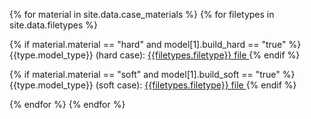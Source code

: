 {% for material in site.data.case_materials %}
{% for filetypes in site.data.filetypes %}

{% if material.material == "hard" and model[1].build_hard == "true" %}
<label>{{type.model_type}} (hard case):</label>
<a href="{{ model[0] }} {{ type.model_type}} {{ material.material}}.{{filetypes.filetype}}">
 {{filetypes.filetype}} file
</a>
{% endif %}

{% if material.material == "soft" and model[1].build_soft == "true" %}
<label>{{type.model_type}} (soft case):</label>
<a href="{{ model[0] }} {{ type.model_type}} {{ material.material}}.{{filetypes.filetype}}">
 {{filetypes.filetype}} file
</a>
{% endif %}

{% endfor %}
{% endfor %}